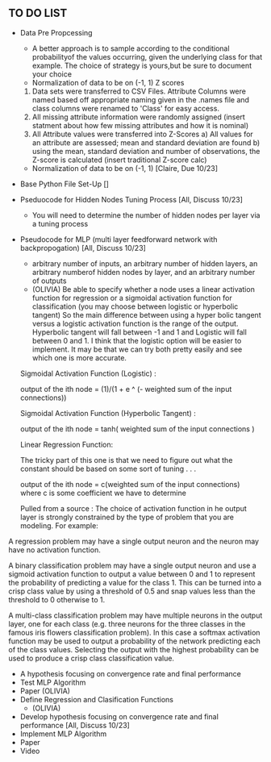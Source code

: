 ## TO DO LIST ##
* Data Pre Propcessing 
    - A better approach is to sample according to the conditional probabilityof the values occurring, given the underlying class for that example. The choice of strategy is yours,but be sure to document your choice
    - Normalization of data to be on (-1, 1) Z scores 

	1. Data sets were transferred to CSV Files. Attribute Columns were named based off appropriate naming given in the .names file and class columns were renamed to 'Class' for easy access.
	2. All missing attribute information were randomly assigned (insert statment about how few missing attributes and how it is nominal)
	3. All Attribute values were transferred into Z-Scores
		a) All values for an attribute are assessed; mean and standard deviation are found
		b) using the mean, standard deviation and number of observations, the Z-score is calculated (insert traditional Z-score calc)
    - Normalization of data to be on (-1, 1) [Claire, Due 10/23]
* Base Python File Set-Up []
* Pseduocode for Hidden Nodes Tuning Process [All, Discuss 10/23]
    - You will need to determine the number of hidden nodes per layer via a tuning process
* Pseudocode for MLP (multi layer feedforward network with backpropogation) [All, Discuss 10/23] 
    -  arbitrary number of inputs, an arbitrary number of hidden layers, an arbitrary numberof hidden nodes by layer, and an arbitrary number of outputs
    -  (OLIVIA) Be able to specify whether a node uses a linear activation function for regression or a sigmoidal activation function for classification (you may choose between logistic or hyperbolic tangent) 
    So the main difference between using a hyper bolic tangent versus a logistic activation function is the range of the output. Hyperbolic tangent will fall between -1 and 1 and Logistic will fall between 0 and 1. I think that the logistic option will be easier to implement. It may be that we can try both pretty easily and see which one is more accurate. 

    Sigmoidal Activation Function (Logistic) : 

    output of the ith node = (1)/(1 + e ^ (- weighted sum of the input connections))

    Sigmoidal Activation Function (Hyperbolic Tangent) : 

    output of the ith node = tanh( weighted sum of the input connections )

    Linear Regression Function: 

    The tricky part of this one is that we need to figure out what the constant should be based on some sort of tuning . . . 

    output of the ith node = c(weighted sum of the input connections) where c is some coefficient we have to determine 

    Pulled from a source : The choice of activation function in he output layer is strongly constrained by the type of problem that you are modeling. For example:

A regression problem may have a single output neuron and the neuron may have no activation function.

A binary classification problem may have a single output neuron and use a sigmoid activation function to output a value between 0 and 1 to represent the probability of predicting a value for the class 1. This can be turned into a crisp class value by using a threshold of 0.5 and snap values less than the threshold to 0 otherwise to 1.

A multi-class classification problem may have multiple neurons in the output layer, one for each class (e.g. three neurons for the three classes in the famous iris flowers classification problem). In this case a softmax activation function may be used to output a probability of the network predicting each of the class values. Selecting the output with the highest probability can be used to produce a crisp class classification value.

* A hypothesis focusing on convergence rate and final performance
* Test MLP Algorithm 
* Paper (OLIVIA)
* Define Regression and Clasification Functions 
    -  (OLIVIA)  
* Develop hypothesis focusing on convergence rate and final performance [All, Discuss 10/23]
* Implement MLP Algorithm 
* Paper 
* Video 
